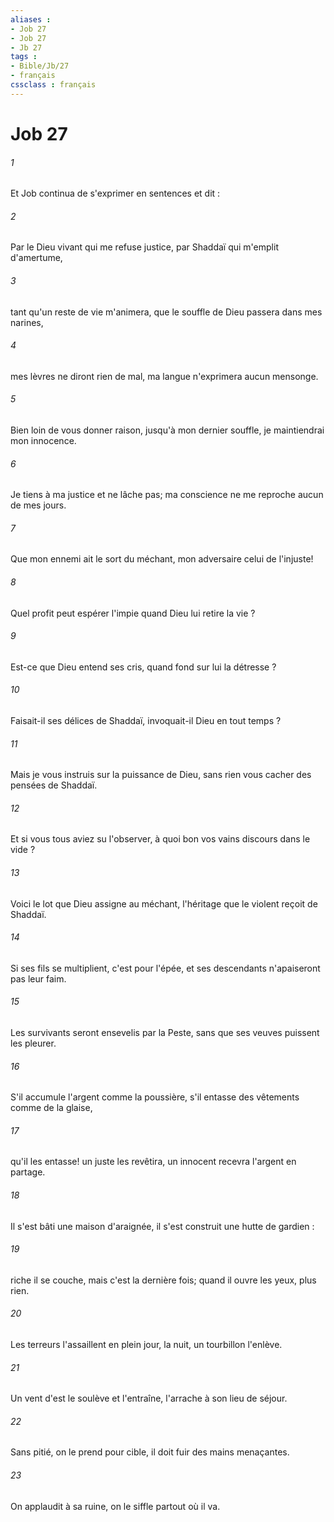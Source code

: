 ```yaml
---
aliases : 
- Job 27
- Job 27
- Jb 27
tags : 
- Bible/Jb/27
- français
cssclass : français
---
```


# Job 27

###### 1
Et Job continua de s'exprimer en sentences et dit : 
###### 2
Par le Dieu vivant qui me refuse justice, par Shaddaï qui m'emplit d'amertume, 
###### 3
tant qu'un reste de vie m'animera, que le souffle de Dieu passera dans mes narines, 
###### 4
mes lèvres ne diront rien de mal, ma langue n'exprimera aucun mensonge. 
###### 5
Bien loin de vous donner raison, jusqu'à mon dernier souffle, je maintiendrai mon innocence. 
###### 6
Je tiens à ma justice et ne lâche pas; ma conscience ne me reproche aucun de mes jours. 
###### 7
Que mon ennemi ait le sort du méchant, mon adversaire celui de l'injuste! 
###### 8
Quel profit peut espérer l'impie quand Dieu lui retire la vie ? 
###### 9
Est-ce que Dieu entend ses cris, quand fond sur lui la détresse ? 
###### 10
Faisait-il ses délices de Shaddaï, invoquait-il Dieu en tout temps ? 
###### 11
Mais je vous instruis sur la puissance de Dieu, sans rien vous cacher des pensées de Shaddaï. 
###### 12
Et si vous tous aviez su l'observer, à quoi bon vos vains discours dans le vide ? 
###### 13
Voici le lot que Dieu assigne au méchant, l'héritage que le violent reçoit de Shaddaï. 
###### 14
Si ses fils se multiplient, c'est pour l'épée, et ses descendants n'apaiseront pas leur faim. 
###### 15
Les survivants seront ensevelis par la Peste, sans que ses veuves puissent les pleurer. 
###### 16
S'il accumule l'argent comme la poussière, s'il entasse des vêtements comme de la glaise, 
###### 17
qu'il les entasse! un juste les revêtira, un innocent recevra l'argent en partage. 
###### 18
Il s'est bâti une maison d'araignée, il s'est construit une hutte de gardien : 
###### 19
riche il se couche, mais c'est la dernière fois; quand il ouvre les yeux, plus rien. 
###### 20
Les terreurs l'assaillent en plein jour, la nuit, un tourbillon l'enlève. 
###### 21
Un vent d'est le soulève et l'entraîne, l'arrache à son lieu de séjour. 
###### 22
Sans pitié, on le prend pour cible, il doit fuir des mains menaçantes. 
###### 23
On applaudit à sa ruine, on le siffle partout où il va. 
